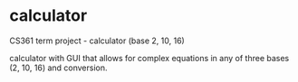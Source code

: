 # calculator
CS361 term project - calculator (base 2, 10, 16)


calculator with GUI that allows for complex equations in any of three bases (2, 10, 16) and conversion.
